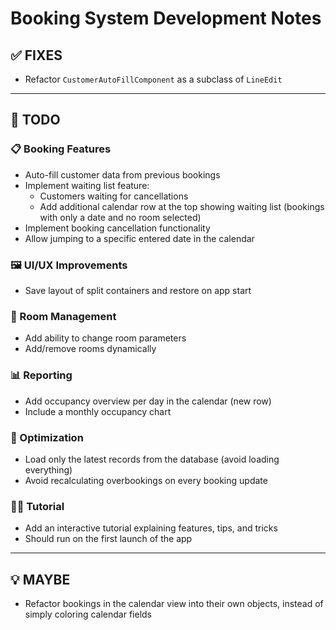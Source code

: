# Booking System Development Notes

## ✅ FIXES

- Refactor `CustomerAutoFillComponent` as a subclass of `LineEdit`

---

## 🧩 TODO

### 📋 Booking Features
- Auto-fill customer data from previous bookings
- Implement waiting list feature:
  - Customers waiting for cancellations
  - Add additional calendar row at the top showing waiting list (bookings with only a date and no room selected)
- Implement booking cancellation functionality
- Allow jumping to a specific entered date in the calendar

### 🖼️ UI/UX Improvements
- Save layout of split containers and restore on app start

### 🏨 Room Management
- Add ability to change room parameters
- Add/remove rooms dynamically

### 📊 Reporting
- Add occupancy overview per day in the calendar (new row)
- Include a monthly occupancy chart

### 🚀 Optimization
- Load only the latest records from the database (avoid loading everything)
- Avoid recalculating overbookings on every booking update

### 🧑‍🏫 Tutorial
- Add an interactive tutorial explaining features, tips, and tricks
- Should run on the first launch of the app

---

## 💡 MAYBE

- Refactor bookings in the calendar view into their own objects, instead of simply coloring calendar fields
